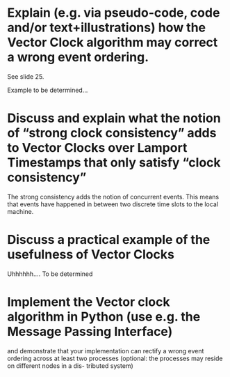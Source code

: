 # Explain (e.g. via pseudo-code, code and/or text+illustrations) how the Vector Clock algorithm may correct a wrong event ordering.



See slide 25.

Example to be determined...





# Discuss and explain what the notion of “strong clock consistency” adds to Vector Clocks over Lamport Timestamps that only satisfy “clock consistency”



The strong consistency adds the notion of concurrent events. This means that events have happened in between two discrete time slots to the local machine.



# Discuss a practical example of the usefulness of Vector Clocks 

Uhhhhhh.... To be determined



# Implement the Vector clock algorithm in Python (use e.g. the Message Passing Interface)
and demonstrate that your implementation can rectify a wrong event ordering across
at least two processes (optional: the processes may reside on different nodes in a dis-
tributed system)



